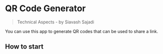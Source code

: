 # QR Code Generator

> Technical Aspects - by Siavash Sajadi

You can use this app to generate QR codes that can be used to share a link.

## How to start
